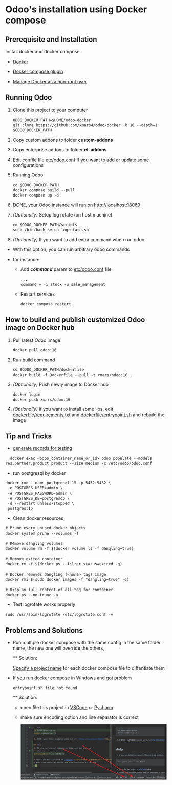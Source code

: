 # Odoo's installation using Docker compose

## Prerequisite and Installation

Install docker and docker compose

- [Docker](https://docs.docker.com/engine/install/)

- [Docker compose plugin](https://docs.docker.com/compose/install/linux/)

- [Manage Docker as a non-root user](https://docs.docker.com/engine/install/linux-postinstall/)

## Running Odoo

1. Clone this project to your computer

    ```shell
    ODOO_DOCKER_PATH=$HOME/odoo-docker
    git clone https://github.com/xmars4/odoo-docker -b 16 --depth=1 $ODOO_DOCKER_PATH
    ```

2. Copy custom addons to folder **custom-addons**

3. Copy enterprise addons to folder **et-addons**

4. Edit confile file [etc/odoo.conf](etc/odoo.conf) if you want to add or update some configurations

5. Running Odoo

    ```shell
    cd $ODOO_DOCKER_PATH
    docker compose build --pull
    docker compose up -d 
    ```

6. DONE, your Odoo instance will run on [http://localhost:18069](http://localhost:18069)

7. _(Optionally)_ Setup log rotate (on host machine)

    ```shell
    cd $ODOO_DOCKER_PATH/scripts
    sudo /bin/bash setup-logrotate.sh
    ```

8. _(Optionally)_ If you want to add extra command when run odoo

- With this option, you can run arbitrary odoo commands
- for instance:

    - Add **_command_** param to [etc/odoo.conf](etc/odoo.conf) file

        ```confile
        ...
        command = -i stock -u sale_management
        ```

    - Restart services

        ```shell
        docker compose restart
        ```

## How to build and publish customized Odoo image on Docker hub

1. Pull latest Odoo image

    ```shell
    docker pull odoo:16
    ```

2. Run build command

    ```shell
    cd $ODOO_DOCKER_PATH/dockerfile
    docker build -f Dockerfile --pull -t xmars/odoo:16 .
    ```

3. _(Optionally)_ Push newly image to Docker hub

    ```shell
    docker login
    docker push xmars/odoo:16
    ```

4. _(Optionally)_ if you want to install some libs, edit [dockerfile/requirements.txt](dockerfile/requirements.txt) and [dockerfile/entrypoint.sh](dockerfile/entrypoint.sh) and rebuild the image

## Tip and Tricks

- [generate records for testing](https://www.odoo.com/documentation/16.0/developer/reference/cli.html#database-population)

```shell
  docker exec <odoo_container_name_or_id> odoo populate --models res.partner,product.product --size medium -c /etc/odoo/odoo.conf
```

- run postgresql by docker

```shell
docker run --name postgresql-15 -p 5432:5432 \
 -e POSTGRES_USER=admin \
 -e POSTGRES_PASSWORD=admin \
 -e POSTGRES_DB=postgresdb \
 -d --restart unless-stopped \
 postgres:15
```

- Clean docker resources

```shell
# Prune every unused docker objects
docker system prune --volumes -f

# Remove dangling volumes
docker volume rm -f $(docker volume ls -f dangling=true)

# Remove exited container
docker rm -f $(docker ps --filter status=exited -q)

# Docker removes dangling (<none> tag) image
docker rmi $(sudo docker images -f "dangling=true" -q)

# Display full content of all tag for container
docker ps --no-trunc -a
```

- Test logrotate works properly

```shell
sudo /usr/sbin/logrotate /etc/logrotate.conf -v
```

## Problems and Solutions

- Run multiple docker compose with the same config in the same folder name, the new one will override the others,

    \*\* Solution:

    [Specify a project name](https://docs.docker.com/engine/reference/commandline/compose/#use--p-to-specify-a-project-name) for each docker compose file to diffentiate them

- If you run docker compose in Windows and got problem

    ```shell
    entrypoint.sh file not found
    ```

    \*\* Solution:

    - open file this project in [VSCode](https://code.visualstudio.com/download)
        or [Pycharm](https://www.jetbrains.com/pycharm/download/)

    - make sure encoding option and line separator is correct

        ![alt](img/encoding-problem.png)
